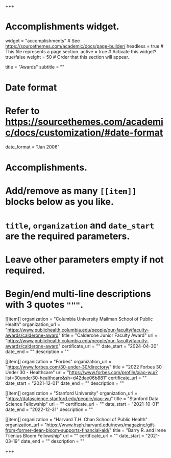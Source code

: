 +++
# Accomplishments widget.
widget = "accomplishments"  # See https://sourcethemes.com/academic/docs/page-builder/
headless = true  # This file represents a page section.
active = true  # Activate this widget? true/false
weight = 50  # Order that this section will appear.

title = "Awards"
subtitle = ""

# Date format
#   Refer to https://sourcethemes.com/academic/docs/customization/#date-format
date_format = "Jan 2006"

# Accomplishments.
#   Add/remove as many `[[item]]` blocks below as you like.
#   `title`, `organization` and `date_start` are the required parameters.
#   Leave other parameters empty if not required.
#   Begin/end multi-line descriptions with 3 quotes `"""`.

[[item]]
  organization = "Columbia University Mailman School of Public Health"
  organization_url = "https://www.publichealth.columbia.edu/people/our-faculty/faculty-awards/calderone-award"
  title = "Calderone Junior Faculty Award"
  url = "https://www.publichealth.columbia.edu/people/our-faculty/faculty-awards/calderone-award"
  certificate_url = ""
  date_start = "2024-04-30"
  date_end = ""
  description = ""

[[item]]
  organization = "Forbes"
  organization_url = "https://www.forbes.com/30-under-30/directory/"
  title = "2022 Forbes 30 Under 30 - Healthcare"
  url = "https://www.forbes.com/profile/xiao-wu/?list=30under30-healthcare&sh=d42dae06b881"
  certificate_url = ""
  date_start = "2021-12-01"
  date_end = ""
  description = ""

[[item]]
  organization = "Stanford University"
  organization_url = "https://datascience.stanford.edu/people/xiao-wu"
  title = "Stanford Data Science Fellowship"
  url = ""
  certificate_url = ""
  date_start = "2021-10-01"
  date_end = "2022-12-31"
  description = ""

[[item]]
  organization = "Harvard T.H. Chan School of Public Health"
  organization_url = "https://www.hsph.harvard.edu/news/magazine/gift-from-former-dean-bloom-supports-financial-aid/"
  title = "Barry R. and Irene Tilenius Bloom Fellowship"
  url = ""
  certificate_url = ""
  date_start = "2021-03-19"
  date_end = ""
  description = ""

+++
